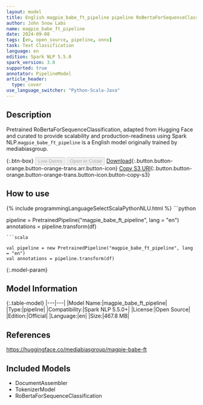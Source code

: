 ```yaml
---
layout: model
title: English magpie_babe_ft_pipeline pipeline RoBertaForSequenceClassification from mediabiasgroup
author: John Snow Labs
name: magpie_babe_ft_pipeline
date: 2024-09-08
tags: [en, open_source, pipeline, onnx]
task: Text Classification
language: en
edition: Spark NLP 5.5.0
spark_version: 3.0
supported: true
annotator: PipelineModel
article_header:
  type: cover
use_language_switcher: "Python-Scala-Java"
---
```


## Description

Pretrained RoBertaForSequenceClassification, adapted from Hugging Face and curated to provide scalability and production-readiness using Spark NLP.`magpie_babe_ft_pipeline` is a English model originally trained by mediabiasgroup.

{:.btn-box}
<button class="button button-orange" disabled>Live Demo</button>
<button class="button button-orange" disabled>Open in Colab</button>
[Download](https://s3.amazonaws.com/auxdata.johnsnowlabs.com/public/models/magpie_babe_ft_pipeline_en_5.5.0_3.0_1725779037780.zip){:.button.button-orange.button-orange-trans.arr.button-icon}
[Copy S3 URI](s3://auxdata.johnsnowlabs.com/public/models/magpie_babe_ft_pipeline_en_5.5.0_3.0_1725779037780.zip){:.button.button-orange.button-orange-trans.button-icon.button-copy-s3}

## How to use



<div class="tabs-box" markdown="1">
{% include programmingLanguageSelectScalaPythonNLU.html %}
```python

pipeline = PretrainedPipeline("magpie_babe_ft_pipeline", lang = "en")
annotations =  pipeline.transform(df)   

```
```scala

val pipeline = new PretrainedPipeline("magpie_babe_ft_pipeline", lang = "en")
val annotations = pipeline.transform(df)

```
</div>

{:.model-param}
## Model Information

{:.table-model}
|---|---|
|Model Name:|magpie_babe_ft_pipeline|
|Type:|pipeline|
|Compatibility:|Spark NLP 5.5.0+|
|License:|Open Source|
|Edition:|Official|
|Language:|en|
|Size:|467.8 MB|

## References

https://huggingface.co/mediabiasgroup/magpie-babe-ft

## Included Models

- DocumentAssembler
- TokenizerModel
- RoBertaForSequenceClassification